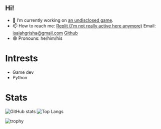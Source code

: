 ## Hi!
- 🔭 I’m currently working on [an undisclosed game](https://imnotstupid.com).
- 📫 How to reach me: [Replit (I'm not really active here anymore)](https://replit.com/@isaiah08) Email: isaiahgrisha@gmail.com [Github](https://github.com/Isaiah08-D)
- 😄 Pronouns: he/him/his

# Intrests
- Game dev
- Python


# Stats
![GitHub stats](https://github-readme-stats.vercel.app/api?username=Isaiah08-D&show_icons=true&theme=react)
![Top Langs](https://github-readme-stats.vercel.app/api/top-langs/?username=Isaiah08-D&layout=compact&theme=react)


![trophy](https://github-profile-trophy.vercel.app/?username=Isaiah08-D&theme=nitro)

